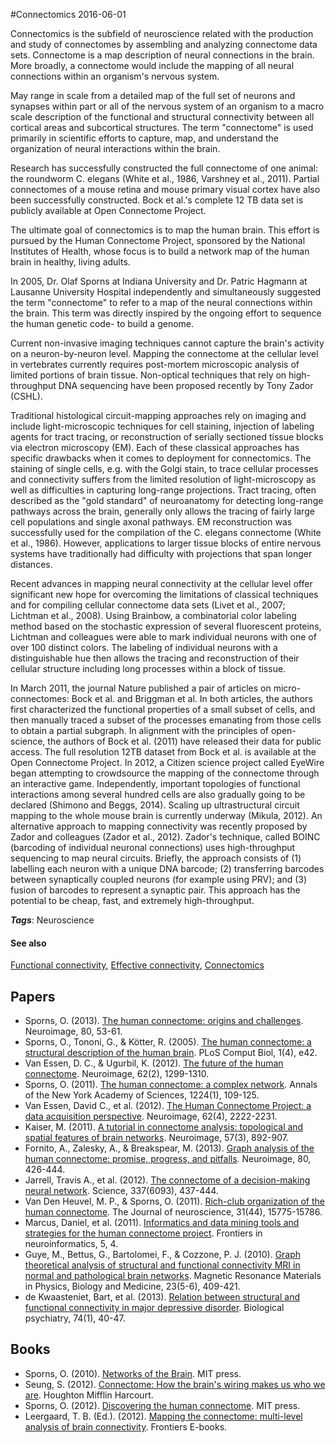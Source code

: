 
#Connectomics
2016-06-01

Connectomics is the subfield of neuroscience related with the production and study of connectomes by assembling and analyzing connectome data sets. Connectome is a map description of neural connections in the brain. More broadly, a connectome would include the mapping of all neural connections within an organism's nervous system.

May range in scale from a detailed map of the full set of neurons and synapses within part or all of the nervous system of an organism to a macro scale description of the functional and structural connectivity between all cortical areas and subcortical structures. The term "connectome" is used primarily in scientific efforts to capture, map, and understand the organization of neural interactions within the brain.

Research has successfully constructed the full connectome of one animal: the roundworm C. elegans (White et al., 1986, Varshney et al., 2011). Partial connectomes of a mouse retina and mouse primary visual cortex have also been successfully constructed. Bock et al.'s complete 12 TB data set is publicly available at Open Connectome Project.

The ultimate goal of connectomics is to map the human brain. This effort is pursued by the Human Connectome Project, sponsored by the National Institutes of Health, whose focus is to build a network map of the human brain in healthy, living adults.

In 2005, Dr. Olaf Sporns at Indiana University and Dr. Patric Hagmann at Lausanne University Hospital independently and simultaneously suggested the term "connectome" to refer to a map of the neural connections within the brain. This term was directly inspired by the ongoing effort to sequence the human genetic code- to build a genome.


Current non-invasive imaging techniques cannot capture the brain's activity on a neuron-by-neuron level. Mapping the connectome at the cellular level in vertebrates currently requires post-mortem microscopic analysis of limited portions of brain tissue. Non-optical techniques that rely on high-throughput DNA sequencing have been proposed recently by Tony Zador (CSHL).

Traditional histological circuit-mapping approaches rely on imaging and include light-microscopic techniques for cell staining, injection of labeling agents for tract tracing, or reconstruction of serially sectioned tissue blocks via electron microscopy (EM). Each of these classical approaches has specific drawbacks when it comes to deployment for connectomics. The staining of single cells, e.g. with the Golgi stain, to trace cellular processes and connectivity suffers from the limited resolution of light-microscopy as well as difficulties in capturing long-range projections. Tract tracing, often described as the "gold standard" of neuroanatomy for detecting long-range pathways across the brain, generally only allows the tracing of fairly large cell populations and single axonal pathways. EM reconstruction was successfully used for the compilation of the C. elegans connectome (White et al., 1986). However, applications to larger tissue blocks of entire nervous systems have traditionally had difficulty with projections that span longer distances.

Recent advances in mapping neural connectivity at the cellular level offer significant new hope for overcoming the limitations of classical techniques and for compiling cellular connectome data sets (Livet et al., 2007; Lichtman et al., 2008). Using Brainbow, a combinatorial color labeling method based on the stochastic expression of several fluorescent proteins, Lichtman and colleagues were able to mark individual neurons with one of over 100 distinct colors. The labeling of individual neurons with a distinguishable hue then allows the tracing and reconstruction of their cellular structure including long processes within a block of tissue.

In March 2011, the journal Nature published a pair of articles on micro-connectomes: Bock et al. and Briggman et al. In both articles, the authors first characterized the functional properties of a small subset of cells, and then manually traced a subset of the processes emanating from those cells to obtain a partial subgraph. In alignment with the principles of open-science, the authors of Bock et al. (2011) have released their data for public access. The full resolution 12TB dataset from Bock et al. is available at the Open Connectome Project. In 2012, a Citizen science project called EyeWire began attempting to crowdsource the mapping of the connectome through an interactive game. Independently, important topologies of functional interactions among several hundred cells are also gradually going to be declared (Shimono and Beggs, 2014). Scaling up ultrastructural circuit mapping to the whole mouse brain is currently underway (Mikula, 2012). An alternative approach to mapping connectivity was recently proposed by Zador and colleagues (Zador et al., 2012). Zador's technique, called BOINC (barcoding of individual neuronal connections) uses high-throughput sequencing to map neural circuits. Briefly, the approach consists of (1) labelling each neuron with a unique DNA barcode; (2) transferring barcodes between synaptically coupled neurons (for example using PRV); and (3) fusion of barcodes to represent a synaptic pair. This approach has the potential to be cheap, fast, and extremely high-throughput.

***Tags***: Neuroscience

#### See also
[Functional connectivity](/functional_connectivity), [Effective connectivity](/effective_connectivity), [Connectomics](/connectomics)
## Papers
* Sporns, O. (2013). [The human connectome: origins and challenges](http://www.naturalezacienciaysociedad.org/wp-content/uploads/2013/09/connectome-9.pdf). Neuroimage, 80, 53-61.
* Sporns, O., Tononi, G., & Kötter, R. (2005). [The human connectome: a structural description of the human brain](http://journals.plos.org/ploscompbiol/article?id=10.1371/journal.pcbi.0010042). PLoS Comput Biol, 1(4), e42.
* Van Essen, D. C., & Ugurbil, K. (2012). [The future of the human connectome](http://www.ncbi.nlm.nih.gov/pmc/articles/PMC3350760/). Neuroimage, 62(2), 1299-1310.
* Sporns, O. (2011). [The human connectome: a complex network](https://www.researchgate.net/profile/Olaf_Sporns/publication/49770658_The_human_connectome_A_complex_network/links/0fcfd51095acd0d148000000.pdf). Annals of the New York Academy of Sciences, 1224(1), 109-125.
* Van Essen, David C., et al. (2012). [The Human Connectome Project: a data acquisition perspective](http://www.ncbi.nlm.nih.gov/pmc/articles/PMC3606888/). Neuroimage, 62(4), 2222-2231.
* Kaiser, M. (2011). [A tutorial in connectome analysis: topological and spatial features of brain networks](http://arxiv.org/pdf/1105.4705). Neuroimage, 57(3), 892-907.
* Fornito, A., Zalesky, A., & Breakspear, M. (2013). [Graph analysis of the human connectome: promise, progress, and pitfalls](https://minerva-access.unimelb.edu.au/bitstream/handle/11343/44053/Graph%20analysis_NeuroImage.pdf?sequence=1). Neuroimage, 80, 426-444.
* Jarrell, Travis A., et al. (2012). [The connectome of a decision-making neural network](https://www.researchgate.net/profile/David_Hall34/publication/230574089_The_connectome_of_a_decision-making_neural_network/links/54a1b5390cf257a6360376c7.pdf). Science, 337(6093), 437-444.
* Van Den Heuvel, M. P., & Sporns, O. (2011). [Rich-club organization of the human connectome](https://www.jneurosci.org/content/31/44/15775.full). The Journal of neuroscience, 31(44), 15775-15786.
* Marcus, Daniel, et al. (2011). [Informatics and data mining tools and strategies for the human connectome project](http://journal.frontiersin.org/article/10.3389/fninf.2011.00004). Frontiers in neuroinformatics, 5, 4.
* Guye, M., Bettus, G., Bartolomei, F., & Cozzone, P. J. (2010). [Graph theoretical analysis of structural and functional connectivity MRI in normal and pathological brain networks](http://link.springer.com/article/10.1007/s10334-010-0205-z). Magnetic Resonance Materials in Physics, Biology and Medicine, 23(5-6), 409-421.
* de Kwaasteniet, Bart, et al. (2013). [Relation between structural and functional connectivity in major depressive disorder](https://www.researchgate.net/profile/Bart_Kwaasteniet2/publication/235521213_Relation_Between_Structural_and_Functional_Connectivity_in_Major_Depressive_Disorder/links/5677c48608ae0ad265c7e90d.pdf). Biological psychiatry, 74(1), 40-47.

## Books
* Sporns, O. (2010). [Networks of the Brain](https://www.goodreads.com/book/show/9655037-networks-of-the-brain). MIT press.
* Seung, S. (2012). [Connectome: How the brain's wiring makes us who we are](https://www.goodreads.com/book/show/11346470-connectome). Houghton Mifflin Harcourt.
* Sporns, O. (2012). [Discovering the human connectome](https://www.goodreads.com/book/show/15857480-discovering-the-human-connectome). MIT press.
* Leergaard, T. B. (Ed.). (2012). [Mapping the connectome: multi-level analysis of brain connectivity](http://journal.frontiersin.org/article/10.3389/fninf.2012.00014). Frontiers E-books.


